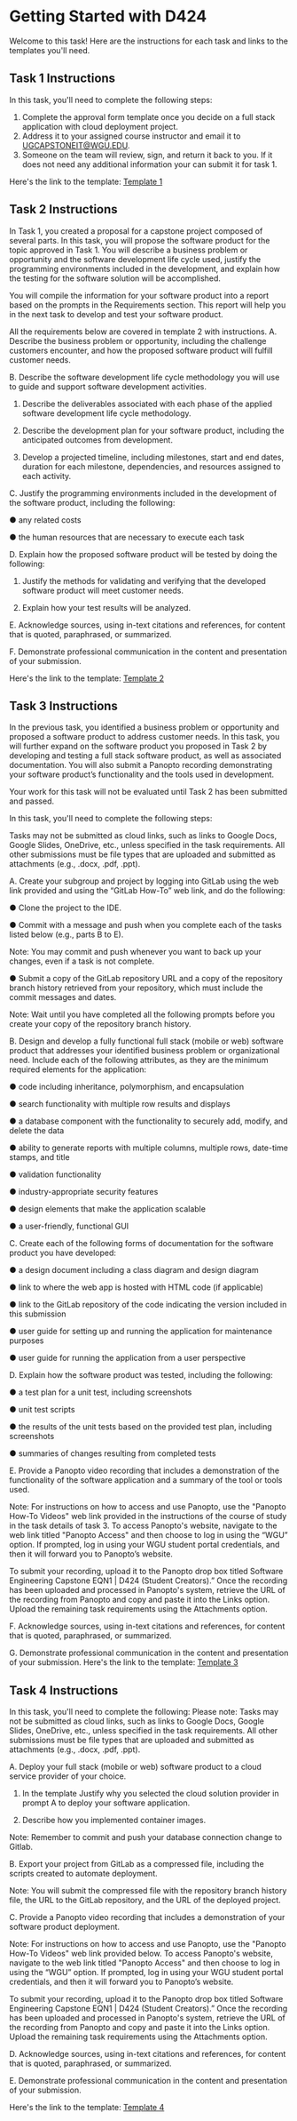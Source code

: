 # Getting Started with D424

Welcome to this task! Here are the instructions for each task and links to the templates you'll need.

## Task 1 Instructions

In this task, you'll need to complete the following steps:

1. Complete the approval form template once you decide on a full stack application with cloud deployment project.
2. Address it to your assigned course instructor and email it to UGCAPSTONEIT@WGU.EDU.
3. Someone on the team will review, sign, and return it back to you. If it does not need any additional information your can submit it for task 1.

Here's the link to the template: [Template 1](https://github.com/user/template1)

## Task 2 Instructions
In Task 1, you created a proposal for a capstone project composed of several parts. In this task, you will propose the software product for the topic approved in Task 1. You will describe a business problem or opportunity and the software development life cycle used, justify the programming environments included in the development, and explain how the testing for the software solution will be accomplished. 

You will compile the information for your software product into a report based on the prompts in the Requirements section. This report will help you in the next task to develop and test your software product. 

All the requirements below are covered in template 2 with instructions.
A.  Describe the business problem or opportunity, including the challenge customers encounter, and how the proposed software product will fulfill customer needs.
 

B.  Describe the software development life cycle methodology you will use to guide and support software development activities.

1.  Describe the deliverables associated with each phase of the applied software development life cycle methodology.

2.  Describe the development plan for your software product, including the anticipated outcomes from development.

3.  Develop a projected timeline, including milestones, start and end dates, duration for each milestone, dependencies, and resources assigned to each activity.
 

C.  Justify the programming environments included in the development of the software product, including the following:

●  any related costs

●  the human resources that are necessary to execute each task
 

D.  Explain how the proposed software product will be tested by doing the following:

1.  Justify the methods for validating and verifying that the developed software product will meet customer needs.

2.  Explain how your test results will be analyzed.
 

E.  Acknowledge sources, using in-text citations and references, for content that is quoted, paraphrased, or summarized.
 

F.  Demonstrate professional communication in the content and presentation of your submission.

Here's the link to the template: [Template 2](https://github.com/user/template2)

## Task 3 Instructions
In the previous task, you identified a business problem or opportunity and proposed a software product to address customer needs. In this task, you will further expand on the software product you proposed in Task 2 by developing and testing a full stack software product, as well as associated documentation. You will also submit a Panopto recording demonstrating your software product’s functionality and the tools used in development.

Your work for this task will not be evaluated until Task 2 has been submitted and passed.

In this task, you'll need to complete the following steps:

Tasks may not be submitted as cloud links, such as links to Google Docs, Google Slides, OneDrive, etc., unless specified in the task requirements. All other submissions must be file types that are uploaded and submitted as attachments (e.g., .docx, .pdf, .ppt).
 

A.  Create your subgroup and project by logging into GitLab using the web link provided and using the “GitLab How-To” web link, and do the following:

●  Clone the project to the IDE.

●  Commit with a message and push when you complete each of the tasks listed below (e.g., parts B to E).



Note: You may commit and push whenever you want to back up your changes, even if a task is not complete.



●  Submit a copy of the GitLab repository URL and a copy of the repository branch history retrieved from your repository, which must include the commit messages and dates.
 

Note: Wait until you have completed all the following prompts before you create your copy of the repository branch history.
 

B.  Design and develop a fully functional full stack (mobile or web) software product that addresses your identified business problem or organizational need. Include each of the following attributes, as they are the minimum required elements for the application:

●  code including inheritance, polymorphism, and encapsulation

●  search functionality with multiple row results and displays

●  a database component with the functionality to securely add, modify, and delete the data

●  ability to generate reports with multiple columns, multiple rows, date-time stamps, and title

●  validation functionality

●  industry-appropriate security features

●  design elements that make the application scalable

●  a user-friendly, functional GUI
 

C.  Create each of the following forms of documentation for the software product you have developed:

●  a design document including a class diagram and design diagram

●  link to where the web app is hosted with HTML code (if applicable)

●  link to the GitLab repository of the code indicating the version included in this submission

●  user guide for setting up and running the application for maintenance purposes

●  user guide for running the application from a user perspective
 

D.  Explain how the software product was tested, including the following:

●  a test plan for a unit test, including screenshots

●  unit test scripts

●  the results of the unit tests based on the provided test plan, including screenshots

●  summaries of changes resulting from completed tests
 

E.  Provide a Panopto video recording that includes a demonstration of the functionality of the software application and a summary of the tool or tools used.
 

Note: For instructions on how to access and use Panopto, use the "Panopto How-To Videos" web link provided in the instructions of the course of study in the task details of task 3. To access Panopto's website, navigate to the web link titled "Panopto Access" and then choose to log in using the “WGU” option. If prompted, log in using your WGU student portal credentials, and then it will forward you to Panopto’s website.

To submit your recording, upload it to the Panopto drop box titled Software Engineering Capstone EQN1 | D424 (Student Creators).” Once the recording has been uploaded and processed in Panopto's system, retrieve the URL of the recording from Panopto and copy and paste it into the Links option. Upload the remaining task requirements using the Attachments option.
 

F.  Acknowledge sources, using in-text citations and references, for content that is quoted, paraphrased, or summarized.
 

G.  Demonstrate professional communication in the content and presentation of your submission.
Here's the link to the template: [Template 3](https://github.com/user/template3)

## Task 4 Instructions

In this task, you'll need to complete the following:
Please note: Tasks may not be submitted as cloud links, such as links to Google Docs, Google Slides, OneDrive, etc., unless specified in the task requirements. All other submissions must be file types that are uploaded and submitted as attachments (e.g., .docx, .pdf, .ppt).
 

A.  Deploy your full stack (mobile or web) software product to a cloud service provider of your choice.

1.  In the template Justify why you selected the cloud solution provider in prompt A to deploy your software application.

2.  Describe how you implemented container images.
 

Note: Remember to commit and push your database connection change to Gitlab.
 

B.  Export your project from GitLab as a compressed file, including the scripts created to automate deployment.
 

Note: You will submit the compressed file with the repository branch history file, the URL to the GitLab repository, and the URL of the deployed project.
 

C.  Provide a Panopto video recording that includes a demonstration of your software product deployment.
 

Note: For instructions on how to access and use Panopto, use the "Panopto How-To Videos" web link provided below. To access Panopto's website, navigate to the web link titled "Panopto Access" and then choose to log in using the “WGU” option. If prompted, log in using your WGU student portal credentials, and then it will forward you to Panopto’s website.

To submit your recording, upload it to the Panopto drop box titled Software Engineering Capstone EQN1 | D424 (Student Creators).” Once the recording has been uploaded and processed in Panopto's system, retrieve the URL of the recording from Panopto and copy and paste it into the Links option. Upload the remaining task requirements using the Attachments option.
 

D.  Acknowledge sources, using in-text citations and references, for content that is quoted, paraphrased, or summarized.
 

E.  Demonstrate professional communication in the content and presentation of your submission.

Here's the link to the template: [Template 4](https://github.com/user/template4)

